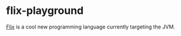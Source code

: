 # flix-playground

[Flix](https://flix.dev/) is a cool new programming language currently targeting the JVM.
